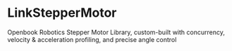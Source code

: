 # LinkStepperMotor
Openbook Robotics Stepper Motor Library, custom-built with concurrency, velocity &amp; acceleration profiling, and precise angle control
